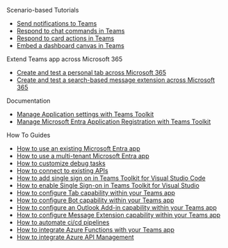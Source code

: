 Scenario-based Tutorials
* [Send notifications to Teams](https://aka.ms/teamsfx-send-notification)
* [Respond to chat commands in Teams](https://aka.ms/teamsfx-create-command)
* [Respond to card actions in Teams](https://aka.ms/teamsfx-card-action-response)
* [Embed a dashboard canvas in Teams](https://aka.ms/teamsfx-dashboard-app)

Extend Teams app across Microsoft 365
* [Create and test a personal tab across Microsoft 365](https://github.com/OfficeDev/TeamsFx/wiki/Create-and-debug-a-personal-tab-across-Microsoft-365)
* [Create and test a search-based message extension across Microsoft 365](https://github.com/OfficeDev/TeamsFx/wiki/Create-and-debug-a-search-based-message-extension-across-Microsoft-365)

Documentation
* [Manage Application settings with Teams Toolkit](https://aka.ms/teamsfx-add-appsettings)
* [Manage Microsoft Entra Application Registration with Teams Toolkit](https://aka.ms/teamsfx-aad-manifest)

How To Guides
* [How to use an existing Microsoft Entra app](https://github.com/OfficeDev/TeamsFx/wiki/Using-existing-Microsoft-Entra-app-in-TeamsFx-project)
* [How to use a multi-tenant Microsoft Entra app](https://github.com/OfficeDev/TeamsFx/wiki/Multi-tenancy-Support-for-Microsoft-Entra-app)
* [How to customize debug tasks](https://github.com/OfficeDev/TeamsFx/wiki/%7BDebug%7D-Teams-Toolkit-VS-Code-Tasks)
* [How to connect to existing APIs](https://aka.ms/teamsfx-connect-api)
* [How to add single sign on in Teams Toolkit for Visual Studio Code](https://aka.ms/teamsfx-add-sso)
* [How to enable Single Sign-on in Teams Toolkit for Visual Studio](https://github.com/OfficeDev/TeamsFx/wiki/How-to-enable-Single-Sign-on-in-Teams-Toolkit-for-Visual-Studio)
* [How to configure Tab capability within your Teams app](https://aka.ms/teamsfx-add-tab)
* [How to configure Bot capability within your Teams app](https://aka.ms/teamsfx-add-bot)
* [How to configure an Outlook Add-in capability within your Teams app](https://github.com/OfficeDev/TeamsFx/wiki/Configure-Outlook-Add-in-capability-within-your-Teams-app)
* [How to configure Message Extension capability within your Teams app](https://aka.ms/teamsfx-add-message-extension)
* [How to automate ci/cd pipelines](https://github.com/OfficeDev/TeamsFx/wiki/How-to-automate-cicd-pipelines)
* [How to integrate Azure Functions with your Teams app](https://github.com/OfficeDev/TeamsFx/wiki/How-to-integrate-Azure-Functions-with-your-Teams-app)
* [How to integrate Azure API Management](https://aka.ms/teamsfx-add-azure-apim)
